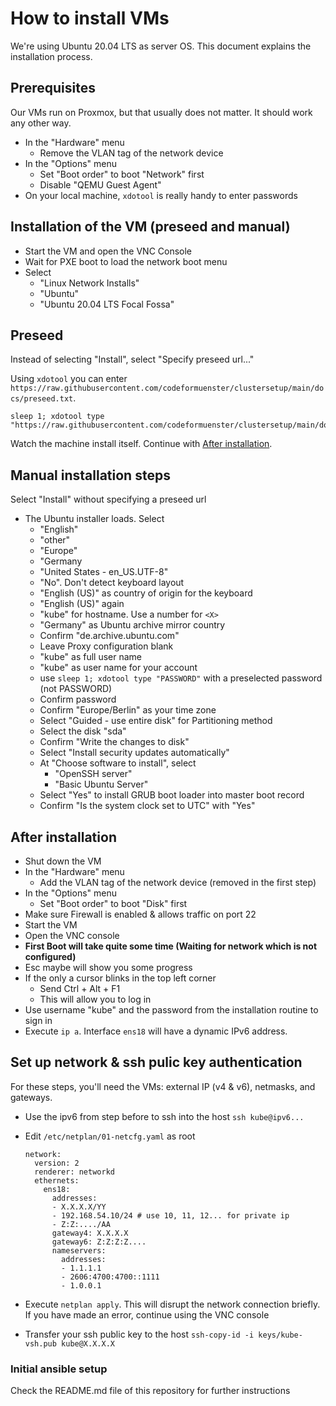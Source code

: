 # How to install VMs

We're using Ubuntu 20.04 LTS as server OS. This document explains the installation process.

## Prerequisites

Our VMs run on Proxmox, but that usually does not matter. It should work any other way.

- In the "Hardware" menu
    - Remove the VLAN tag of the network device
- In the "Options" menu
    - Set "Boot order" to boot "Network" first
    - Disable "QEMU Guest Agent"
- On your local machine, `xdotool` is really handy to enter passwords


## Installation of the VM (preseed and manual)

- Start the VM and open the VNC Console
- Wait for PXE boot to load the network boot menu
- Select
    - "Linux Network Installs"
    - "Ubuntu"
    - "Ubuntu 20.04 LTS Focal Fossa"

## Preseed

Instead of selecting "Install", select "Specify preseed url..."

Using `xdotool` you can enter `https://raw.githubusercontent.com/codeformuenster/clustersetup/main/docs/preseed.txt`.

```
sleep 1; xdotool type "https://raw.githubusercontent.com/codeformuenster/clustersetup/main/docs/preseed.txt"
```

Watch the machine install itself. Continue with [After installation](#after-installation).

## Manual installation steps

Select "Install" without specifying a preseed url

- The Ubuntu installer loads. Select
    - "English"
    - "other"
    - "Europe"
    - "Germany
    - "United States - en_US.UTF-8"
    - "No". Don't detect keyboard layout
    - "English (US)" as country of origin for the keyboard
    - "English (US)" again
    - "kube<X>" for hostname. Use a number for `<X>`
    - "Germany" as Ubuntu archive mirror country
    - Confirm "de.archive.ubuntu.com"
    - Leave Proxy configuration blank
    - "kube" as full user name
    - "kube" as user name for your account
    - use `sleep 1; xdotool type "PASSWORD"` with a preselected password (not PASSWORD)
    - Confirm password
    - Confirm "Europe/Berlin" as your time zone
    - Select "Guided - use entire disk" for Partitioning method
    - Select the disk "sda"
    - Confirm "Write the changes to disk"
    - Select "Install security updates automatically"
    - At "Choose software to install", select
        - "OpenSSH server"
        - "Basic Ubuntu Server"
    - Select "Yes" to install GRUB boot loader into master boot record
    - Confirm "Is the system clock set to UTC" with "Yes"

## After installation

- Shut down the VM
- In the "Hardware" menu
    - Add the VLAN tag of the network device (removed in the first step)
- In the "Options" menu
    - Set "Boot order" to boot "Disk" first
- Make sure Firewall is enabled & allows traffic on port 22
- Start the VM
- Open the VNC console
- **First Boot will take quite some time (Waiting for network which is not configured)**
- Esc maybe will show you some progress
- If the only a cursor blinks in the top left corner
    - Send Ctrl + Alt + F1
    - This will allow you to log in
- Use username "kube" and the password from the installation routine to sign in
- Execute `ip a`. Interface `ens18` will have a dynamic IPv6 address.

## Set up network & ssh pulic key authentication

For these steps, you'll need the VMs: external IP (v4 & v6), netmasks, and gateways.

- Use the ipv6 from step before to ssh into the host `ssh kube@ipv6...`
- Edit `/etc/netplan/01-netcfg.yaml` as root

      network:
        version: 2
        renderer: networkd
        ethernets:
          ens18:
            addresses:
            - X.X.X.X/YY
            - 192.168.54.10/24 # use 10, 11, 12... for private ip
            - Z:Z:..../AA
            gateway4: X.X.X.X
            gateway6: Z:Z:Z:Z....
            nameservers:
              addresses:
              - 1.1.1.1
              - 2606:4700:4700::1111
              - 1.0.0.1

- Execute `netplan apply`. This will disrupt the network connection briefly. If you have made an error, continue using the VNC console
- Transfer your ssh public key to the host `ssh-copy-id -i keys/kube-vsh.pub kube@X.X.X.X`

### Initial ansible setup

Check the README.md file of this repository for further instructions
